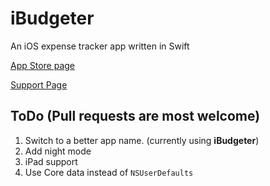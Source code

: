 # iBudgeter

An iOS expense tracker app written in Swift

[App Store page](https://itunes.apple.com/us/app/ibudgeter/id1048395728?ls=1&mt=8)

[Support Page](http://hkalexling.com/2015/10/11/ibudgeter-support-page/)

## ToDo (Pull requests are most welcome)

1. Switch to a better app name. (currently using **iBudgeter**)
2. Add night mode 
3. iPad support
4. Use Core data instead of `NSUserDefaults`


